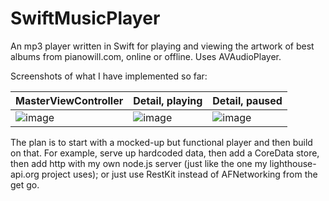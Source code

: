 # SwiftMusicPlayer
An mp3 player written in Swift for playing and viewing the artwork of best albums from pianowill.com, online or offline.  Uses AVAudioPlayer.

Screenshots of what I have implemented so far:

|MasterViewController|Detail, playing|Detail, paused|
|---|---|---|
|![image](https://cloud.githubusercontent.com/assets/4765449/11490289/74a0f258-9794-11e5-8046-0a111f5167b5.png)|![image](https://cloud.githubusercontent.com/assets/4765449/11545239/645ad1b4-9903-11e5-9f4b-bcb025805100.png)|![image](https://cloud.githubusercontent.com/assets/4765449/11544445/1a7168f0-98ff-11e5-99ec-e6521981dc28.png)|

The plan is to start with a mocked-up but functional player and then build on that.  For example, serve up hardcoded data, then add a CoreData store, then add http with my own node.js server (just like the one my lighthouse-api.org project uses); or just use RestKit instead of AFNetworking from the get go.
